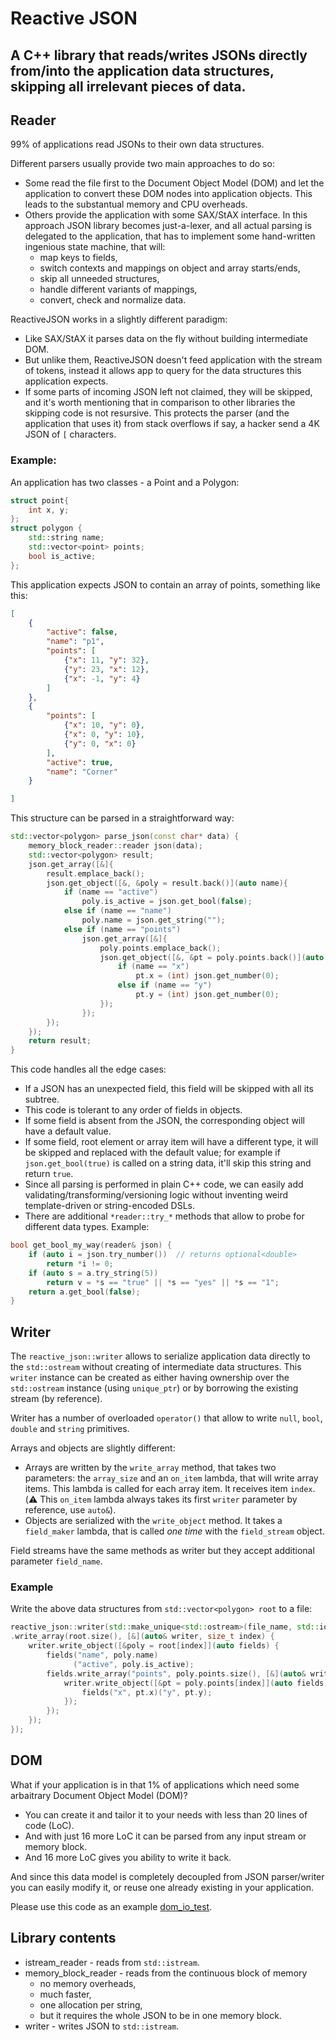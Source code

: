 # Reactive JSON
## A C++ library that reads/writes JSONs directly from/into the application data structures, skipping all irrelevant pieces of data.

## Reader

99% of applications read JSONs to their own data structures.

Different parsers usually provide two main approaches to do so:

* Some read the file first to the Document Object Model (DOM) and let the application to convert these DOM nodes into application objects. This leads to the substantual memory and CPU overheads.
* Others provide the application with some SAX/StAX interface. In this approach JSON library becomes just-a-lexer, and all actual parsing is delegated to the application, that has to implement some hand-written ingenious state machine, that will:
  * map keys to fields,
  * switch contexts and mappings on object and array starts/ends,
  * skip all unneeded structures,
  * handle different variants of mappings,
  * convert, check and normalize data.

ReactiveJSON works in a slightly different paradigm:
* Like SAX/StAX it parses data on the fly without building intermediate DOM.
* But unlike them, ReactiveJSON doesn't feed application with the stream of tokens, instead it allows app to query for the data structures this application expects.
* If some parts of incoming JSON left not claimed, they will be skipped, and it's worth mentioning that in comparison to other libraries the skipping code is not resursive. This protects the parser (and the application that uses it) from stack overflows if say, a hacker send a 4K JSON of `[` characters.

### Example:

An application has two classes - a Point and a Polygon:

```C++
struct point{
    int x, y;
};
struct polygon {
    std::string name;
    std::vector<point> points;
    bool is_active;
};
```

This application expects JSON to contain an array of points, something like this:

```JSON
[
    {
        "active": false,
        "name": "p1",
        "points": [
            {"x": 11, "y": 32},
            {"y": 23, "x": 12},
            {"x": -1, "y": 4}
        ]
    },
    {
        "points": [
            {"x": 10, "y": 0},
            {"x": 0, "y": 10},
            {"y": 0, "x": 0}
        ],
        "active": true,
        "name": "Corner"
    }

]
```

This structure can be parsed in a straightforward way:

```C++
std::vector<polygon> parse_json(const char* data) {
    memory_block_reader::reader json(data);
    std::vector<polygon> result;
    json.get_array([&]{
        result.emplace_back();
        json.get_object([&, &poly = result.back()](auto name){
            if (name == "active")
                poly.is_active = json.get_bool(false);
            else if (name == "name")
                poly.name = json.get_string("");
            else if (name == "points")
                json.get_array([&]{
                    poly.points.emplace_back();
                    json.get_object([&, &pt = poly.points.back()](auto name){
                        if (name == "x")
                            pt.x = (int) json.get_number(0);
                        else if (name == "y")
                            pt.y = (int) json.get_number(0);
                    });
                });
        });
    });
    return result;
}
```

This code handles all the edge cases:
* If a JSON has an unexpected field, this field will be skipped with all its subtree.
* This code is tolerant to any order of fields in objects.
* If some field is absent from the JSON, the corresponding object will have a default value.
* If some field, root element or array item will have a different type, it will be skipped and replaced with the default value; for example if `json.get_bool(true)` is called on a string data, it'll skip this string and return `true`.
* Since all parsing is performed in plain C++ code, we can easily add validating/transforming/versioning logic without inventing weird template-driven or string-encoded DSLs.
* There are additional `*reader::try_*` methods that allow to probe for different data types. Example:

```C++
bool get_bool_my_way(reader& json) {
    if (auto i = json.try_number())  // returns optional<double>
        return *i != 0;
    if (auto s = a.try_string(5))
        return v = *s == "true" || *s == "yes" || *s == "1";
    return a.get_bool(false);
}
```

## Writer

The `reactive_json::writer` allows to serialize application data directly to the `std::ostream` without creating of intermediate data structures.
This `writer` instance can be created as either having ownership over the `std::ostream` instance (using `unique_ptr`) or by borrowing the existing stream (by reference).

Writer has a number of overloaded `operator()` that allow to write `null`, `bool`, `double` and `string` primitives.

Arrays and objects are slightly different:
* Arrays are written by the `write_array` method, that takes two parameters: the `array_size` and an `on_item` lambda, that will write array items. This lambda is called for each array item. It receives item `index`. (:warning: This `on_item` lambda always takes its first `writer` parameter by reference, use `auto&`).
* Objects are serialized with the `write_object` method. It takes a `field_maker` lambda, that is called _one time_ with the `field_stream` object.

Field streams have the same methods as writer but they accept additional parameter `field_name`.

### Example

Write the above data structures from `std::vector<polygon> root` to a file:

```C++
reactive_json::writer(std::make_unique<std::ostream>(file_name, std::ios::binary))
.write_array(root.size(), [&](auto& writer, size_t index) {
    writer.write_object([&poly = root[index]](auto fields) {
        fields("name", poly.name)
              ("active", poly.is_active);
        fields.write_array("points", poly.points.size(), [&](auto& writer, size_t index) {
            writer.write_object([&pt = poly.points[index]](auto fields){
                fields("x", pt.x)("y", pt.y);
            });
        });
    });
});
```

## DOM

What if your application is in that 1% of applications which need some arbaitrary Document Object Model (DOM)?

* You can create it and tailor it to your needs with less than 20 lines of code (LoC).
* And with just 16 more LoC it can be parsed from any input stream or memory block.
* And 16 more LoC gives you ability to write it back.

And since this data model is completely decoupled from JSON parser/writer you can easily modify it,
or reuse one already existing in your application.

Please use this code as an example [dom_io_test](https://github.com/karol11/reactive_json/tree/main/tests/dom_io_test.cpp).

## Library contents
* istream_reader - reads from `std::istream`.
* memory_block_reader - reads from the continuous block of memory
  * no memory overheads,
  * much faster,
  * one allocation per string,
  * but it requires the whole JSON to be in one memory block.
* writer - writes JSON to `std::istream`.
